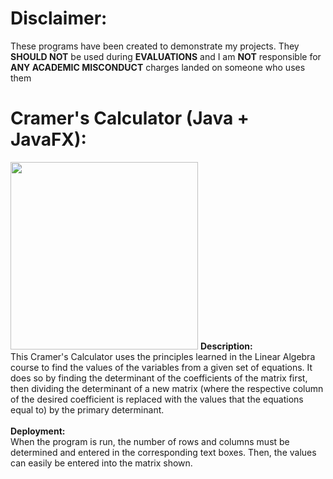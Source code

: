 # Disclaimer: 
These programs have been created to demonstrate my projects. They <strong>SHOULD NOT</strong> be used during <strong>EVALUATIONS</strong> and I am <strong>NOT</strong> responsible for <strong>ANY ACADEMIC MISCONDUCT</strong> charges landed on someone who uses them

# Cramer's Calculator (Java + JavaFX): <br/>
<img src="https://user-images.githubusercontent.com/91444858/166508940-ac2b0d07-181b-42f1-a077-a231ec1d84ee.png" width="300">
<strong>Description:</strong>  <br/>
This Cramer's Calculator uses the principles learned in the Linear Algebra course to find the values of the variables from a given set of equations. It does so by finding the determinant of the coefficients of the matrix first, then dividing the determinant of a new matrix (where the respective column of the desired coefficient is replaced with the values that the equations equal to) by the primary determinant.  <br/> <br/> 
<strong>Deployment:</strong><br/>When the program is run, the number of rows and columns must be determined and entered in the corresponding text boxes. Then, the values can easily be entered into the matrix shown. 
